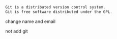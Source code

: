 ```powershell
Git is a distributed version control system.
Git is free software distributed under the GPL.
```

change name and email

not add git